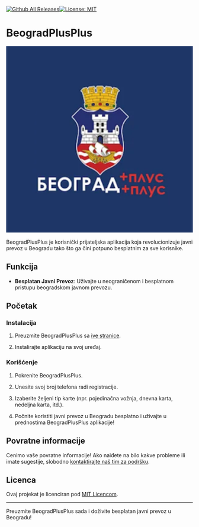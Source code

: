 [![Github All Releases](https://img.shields.io/github/downloads/stcksmsh/BeogradPlusPlus/total.svg?style=for-the-badge)](https://github.com/stcksmsh/BeogradPlusPlus/releases)[![License: MIT](https://img.shields.io/badge/License-MIT-yellow.svg?style=for-the-badge)](https://opensource.org/licenses/MIT)

# BeogradPlusPlus

![BeogradPlusPlus ikona](app/src/main/ic_launcher-playstore.png)

BeogradPlusPlus je korisnički prijateljska aplikacija koja revolucionizuje javni prevoz u Beogradu tako što ga čini potpuno besplatnim za sve korisnike.

## Funkcija

- **Besplatan Javni Prevoz**: Uživajte u neograničenom i besplatnom pristupu beogradskom javnom prevozu.

## Početak

### Instalacija

1. Preuzmite BeogradPlusPlus sa [ive stranice](github.com/stcksmsh/BeogradPlusPlus).

2. Instalirajte aplikaciju na svoj uređaj.

### Korišćenje

1. Pokrenite BeogradPlusPlus.

2. Unesite svoj broj telefona radi registracije.

3. Izaberite željeni tip karte (npr. pojedinačna vožnja, dnevna karta, nedeljna karta, itd.).

4. Počnite koristiti javni prevoz u Beogradu besplatno i uživajte u prednostima BeogradPlusPlus aplikacije!

## Povratne informacije

Cenimo vaše povratne informacije! Ako naiđete na bilo kakve probleme ili imate sugestije, slobodno [kontaktirajte naš tim za podršku](mailto:support@beogradplusplus.com).

## Licenca

Ovaj projekat je licenciran pod [MIT Licencom](LICENSE).

---

Preuzmite BeogradPlusPlus sada i doživite besplatan javni prevoz u Beogradu!